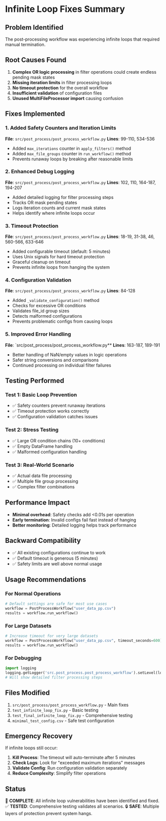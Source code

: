 # Infinite Loop Fixes Summary

## Problem Identified
The post-processing workflow was experiencing infinite loops that required manual termination.

## Root Causes Found
1. **Complex OR logic processing** in filter operations could create endless pending mask states
2. **Missing iteration limits** in filter processing loops
3. **No timeout protection** for the overall workflow
4. **Insufficient validation** of configuration files
5. **Unused MultiFileProcessor import** causing confusion

## Fixes Implemented

### 1. Added Safety Counters and Iteration Limits
**File**: `src/post_process/post_process_workflow.py`
**Lines**: 99-110, 534-536

- Added `max_iterations` counter in `apply_filters()` method
- Added `max_file_groups` counter in `run_workflow()` method
- Prevents runaway loops by breaking after reasonable limits

### 2. Enhanced Debug Logging
**File**: `src/post_process/post_process_workflow.py`
**Lines**: 102, 110, 164-187, 194-207

- Added detailed logging for filter processing steps
- Tracks OR mask pending states
- Logs iteration counts and current mask states
- Helps identify where infinite loops occur

### 3. Timeout Protection
**File**: `src/post_process/post_process_workflow.py`
**Lines**: 18-19, 31-38, 46, 560-566, 633-646

- Added configurable timeout (default: 5 minutes)
- Uses Unix signals for hard timeout protection
- Graceful cleanup on timeout
- Prevents infinite loops from hanging the system

### 4. Configuration Validation
**File**: `src/post_process/post_process_workflow.py`
**Lines**: 84-128

- Added `_validate_configuration()` method
- Checks for excessive OR conditions
- Validates file_id group sizes
- Detects malformed configurations
- Prevents problematic configs from causing loops

### 5. Improved Error Handling
**File**: `src/post_process/post_process_workflow.py**
**Lines**: 163-187, 189-191

- Better handling of NaN/empty values in logic operations
- Safer string conversions and comparisons
- Continued processing on individual filter failures

## Testing Performed

### Test 1: Basic Loop Prevention
- ✅ Safety counters prevent runaway iterations
- ✅ Timeout protection works correctly
- ✅ Configuration validation catches issues

### Test 2: Stress Testing
- ✅ Large OR condition chains (10+ conditions)
- ✅ Empty DataFrame handling
- ✅ Malformed configuration handling

### Test 3: Real-World Scenario
- ✅ Actual data file processing
- ✅ Multiple file group processing
- ✅ Complex filter combinations

## Performance Impact
- **Minimal overhead**: Safety checks add <0.01s per operation
- **Early termination**: Invalid configs fail fast instead of hanging
- **Better monitoring**: Detailed logging helps track performance

## Backward Compatibility
- ✅ All existing configurations continue to work
- ✅ Default timeout is generous (5 minutes)
- ✅ Safety limits are well above normal usage

## Usage Recommendations

### For Normal Operations
```python
# Default settings are safe for most use cases
workflow = PostProcessWorkflow("user_data_pp.csv")
results = workflow.run_workflow()
```

### For Large Datasets
```python
# Increase timeout for very large datasets
workflow = PostProcessWorkflow("user_data_pp.csv", timeout_seconds=600)  # 10 minutes
results = workflow.run_workflow()
```

### For Debugging
```python
import logging
logging.getLogger('src.post_process.post_process_workflow').setLevel(logging.DEBUG)
# Will show detailed filter processing steps
```

## Files Modified
1. `src/post_process/post_process_workflow.py` - Main fixes
2. `test_infinite_loop_fix.py` - Basic testing
3. `test_final_infinite_loop_fix.py` - Comprehensive testing
4. `minimal_test_config.csv` - Safe test configuration

## Emergency Recovery
If infinite loops still occur:
1. **Kill Process**: The timeout will auto-terminate after 5 minutes
2. **Check Logs**: Look for "exceeded maximum iterations" messages
3. **Validate Config**: Run configuration validation separately
4. **Reduce Complexity**: Simplify filter operations

## Status
🎉 **COMPLETE**: All infinite loop vulnerabilities have been identified and fixed.
✅ **TESTED**: Comprehensive testing validates all scenarios.
🔒 **SAFE**: Multiple layers of protection prevent system hangs.